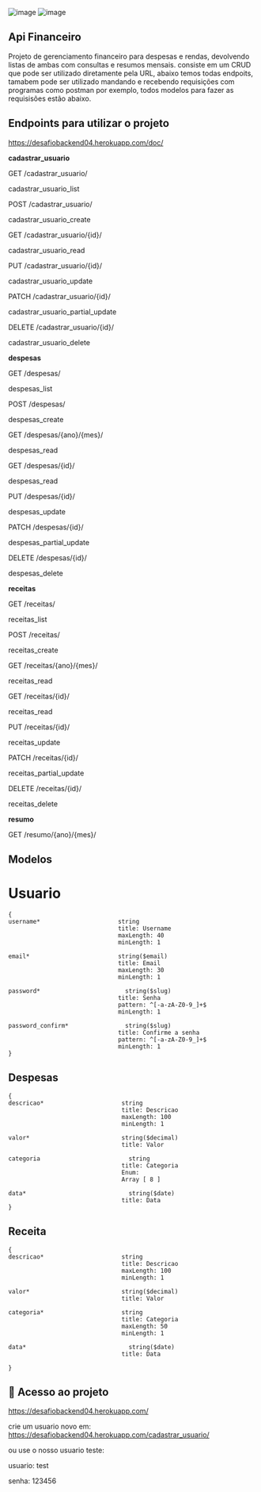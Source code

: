 ![image](https://img.shields.io/badge/Python-14354C?style=for-the-badge&logo=python&logoColor=white)
![image](https://img.shields.io/badge/Django-092E20?style=for-the-badge&logo=django&logoColor=white)


##  Api Financeiro

Projeto de gerenciamento financeiro para despesas e rendas, devolvendo listas de ambas com consultas e resumos mensais.
consiste em um  CRUD que pode ser utilizado diretamente pela URL, abaixo temos todas endpoits, tamabem pode ser utilizado mandando e recebendo requisições com programas como postman por exemplo, todos modelos para fazer as requisisões estão abaixo.


## Endpoints para utilizar o projeto

https://desafiobackend04.herokuapp.com/doc/

<b>cadastrar_usuario</b>


GET
/cadastrar_usuario/

cadastrar_usuario_list


POST
/cadastrar_usuario/

cadastrar_usuario_create


GET
/cadastrar_usuario/{id}/

cadastrar_usuario_read


PUT
/cadastrar_usuario/{id}/

cadastrar_usuario_update


PATCH
/cadastrar_usuario/{id}/

cadastrar_usuario_partial_update


DELETE
/cadastrar_usuario/{id}/

cadastrar_usuario_delete

<b>despesas</b>


GET
/despesas/

despesas_list


POST
/despesas/

despesas_create


GET
/despesas/{ano}/{mes}/

despesas_read


GET
/despesas/{id}/

despesas_read


PUT
/despesas/{id}/

despesas_update


PATCH
/despesas/{id}/

despesas_partial_update


DELETE
/despesas/{id}/

despesas_delete

<b>receitas</b>


GET
/receitas/

receitas_list


POST
/receitas/

receitas_create


GET
/receitas/{ano}/{mes}/

receitas_read


GET
/receitas/{id}/

receitas_read


PUT
/receitas/{id}/

receitas_update


PATCH
/receitas/{id}/

receitas_partial_update


DELETE
/receitas/{id}/

receitas_delete

<b>resumo</b>

GET
/resumo/{ano}/{mes}/


## Modelos

# Usuario
```
{
username*                      string
                               title: Username
                               maxLength: 40
                               minLength: 1
                               
email*	                       string($email)          
                               title: Email
                               maxLength: 30
                               minLength: 1
                               
password*	                     string($slug)        
                               title: Senha                   
                               pattern: ^[-a-zA-Z0-9_]+$
                               minLength: 1
                               
password_confirm*	             string($slug)
                               title: Confirme a senha        
                               pattern: ^[-a-zA-Z0-9_]+$
                               minLength: 1 
}
```

## Despesas
```
{
descricao*	                    string
                                title: Descricao
                                maxLength: 100
                                minLength: 1
                                
valor*	                        string($decimal)
                                title: Valor     

categoria	                      string
                                title: Categoria
                                Enum:
                                Array [ 8 ]
                                
data*	                          string($date)
                                title: Data 
}
```

## Receita
```
{
descricao*	                    string               
                                title: Descricao
                                maxLength: 100
                                minLength: 1
                                
valor*	                        string($decimal)
                                title: Valor
                                
categoria*	                    string
                                title: Categoria
                                maxLength: 50
                                minLength: 1
                                
data*	                          string($date)
                                title: Data
 
}
```

## 📁 Acesso ao projeto

https://desafiobackend04.herokuapp.com/

crie um usuario novo em: 
https://desafiobackend04.herokuapp.com/cadastrar_usuario/

ou use o nosso usuario teste:

usuario: test

senha: 123456

